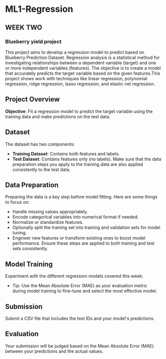 # ML1-Regression

## WEEK TWO
### Blueberry yield project
This project aims to develop a regression model to predict based on Blueberry Prediction Dataset. Regression analysis is a statistical method for investigating relationships between a dependent variable (target) and one or more independent variables (features). The objective is to create a model that accurately predicts the target variable based on the given features.This project shows work with techniques like linear regression, polynomial regression, ridge regression, lasso regression, and elastic net regression.

## Project Overview
**Objective**: Fit a regression model to predict the target variable using the training data and make predictions on the test data.

## Dataset
The dataset has two components:
- **Training Dataset**: Contains both features and labels.
- **Test Dataset**: Contains features only (no labels).
Make sure that the data preparation steps you apply to the training data are also applied consistently to the test data.

## Data Preparation
Preparing the data is a key step before model fitting. Here are some things to focus on:
- Handle missing values appropriately.
- Encode categorical variables into numerical format if needed.
- Normalize or standardize features.
- Optionally split the training set into training and validation sets for model tuning.
- Engineer new features or transform existing ones to boost model performance.
Ensure these steps are applied to both training and test sets consistently.

## Model Training
Experiment with the different regression models covered this week:
- Tip: Use the Mean Absolute Error (MAE) as your evaluation metric during model training to fine-tune and select the most effective model.

## Submission
Submit a CSV file that includes the test IDs and your model's predictions.

## Evaluation
Your submission will be judged based on the Mean Absolute Error (MAE) between your predictions and the actual values.
